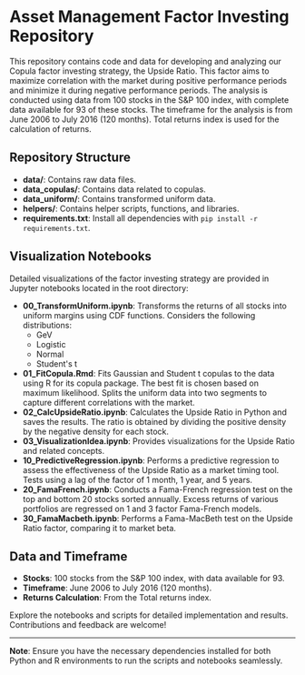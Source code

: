 # Asset Management Factor Investing Repository

This repository contains code and data for developing and analyzing our Copula factor investing strategy, the Upside Ratio. This factor aims to maximize correlation with the market during positive performance periods and minimize it during negative performance periods. The analysis is conducted using data from 100 stocks in the S&P 100 index, with complete data available for 93 of these stocks. The timeframe for the analysis is from June 2006 to July 2016 (120 months). Total returns index is used for the calculation of returns.

## Repository Structure

- **data/**: Contains raw data files.
- **data_copulas/**: Contains data related to copulas.
- **data_uniform/**: Contains transformed uniform data.
- **helpers/**: Contains helper scripts, functions, and libraries.
- **requirements.txt**: Install all dependencies with `pip install -r requirements.txt`.

## Visualization Notebooks

Detailed visualizations of the factor investing strategy are provided in Jupyter notebooks located in the root directory:

- **00_TransformUniform.ipynb**: Transforms the returns of all stocks into uniform margins using CDF functions. Considers the following distributions:
  - GeV
  - Logistic
  - Normal
  - Student's t
- **01_FitCopula.Rmd**: Fits Gaussian and Student t copulas to the data using R for its copula package. The best fit is chosen based on maximum likelihood. Splits the uniform data into two segments to capture different correlations with the market.
- **02_CalcUpsideRatio.ipynb**: Calculates the Upside Ratio in Python and saves the results. The ratio is obtained by dividing the positive density by the negative density for each stock.
- **03_VisualizationIdea.ipynb**: Provides visualizations for the Upside Ratio and related concepts.
- **10_PredictiveRegression.ipynb**: Performs a predictive regression to assess the effectiveness of the Upside Ratio as a market timing tool. Tests using a lag of the factor of 1 month, 1 year, and 5 years.
- **20_FamaFrench.ipynb**: Conducts a Fama-French regression test on the top and bottom 20 stocks sorted annually. Excess returns of various portfolios are regressed on 1 and 3 factor Fama-French models.
- **30_FamaMacbeth.ipynb**: Performs a Fama-MacBeth test on the Upside Ratio factor, comparing it to market beta.

## Data and Timeframe

- **Stocks**: 100 stocks from the S&P 100 index, with data available for 93.
- **Timeframe**: June 2006 to July 2016 (120 months).
- **Returns Calculation**: From the Total returns index.

Explore the notebooks and scripts for detailed implementation and results. Contributions and feedback are welcome!

---

**Note**: Ensure you have the necessary dependencies installed for both Python and R environments to run the scripts and notebooks seamlessly.

